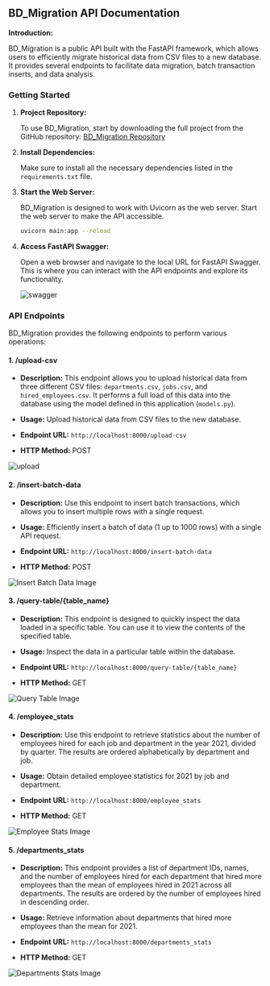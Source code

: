 ## BD_Migration API Documentation

**Introduction:**

BD_Migration is a public API built with the FastAPI framework, which allows users to efficiently migrate historical data from CSV files to a new database. It provides several endpoints to facilitate data migration, batch transaction inserts, and data analysis.

### Getting Started

1. **Project Repository:**

   To use BD_Migration, start by downloading the full project from the GitHub repository:
   [BD_Migration Repository](https://github.com/OsmanFBetin/DB_migration)

2. **Install Dependencies:**

   Make sure to install all the necessary dependencies listed in the `requirements.txt` file.

3. **Start the Web Server:**

   BD_Migration is designed to work with Uvicorn as the web server. Start the web server to make the API accessible.

   ```bash
   uvicorn main:app --reload
   ```

4. **Access FastAPI Swagger:**

   Open a web browser and navigate to the local URL for FastAPI Swagger. This is where you can interact with the API endpoints and explore its functionality.

   ![swagger](https://github.com/OsmanFBetin/DB_migration/assets/137963525/0feae147-5080-418f-b1b6-b424ba5789dd)

### API Endpoints

BD_Migration provides the following endpoints to perform various operations:

#### 1. /upload-csv

- **Description:**
  This endpoint allows you to upload historical data from three different CSV files: `departments.csv`, `jobs.csv`, and `hired_employees.csv`. It performs a full load of this data into the database using the model defined in this application (`models.py`).

- **Usage:**
  Upload historical data from CSV files to the new database.

- **Endpoint URL:**
  `http://localhost:8000/upload-csv`

- **HTTP Method:**
  POST

![upload](https://github.com/OsmanFBetin/DB_migration/assets/137963525/bbeea2e4-2427-44e4-8a46-9e2b943cad10)

#### 2. /insert-batch-data

- **Description:**
  Use this endpoint to insert batch transactions, which allows you to insert multiple rows with a single request.

- **Usage:**
  Efficiently insert a batch of data (1 up to 1000 rows) with a single API request.

- **Endpoint URL:**
  `http://localhost:8000/insert-batch-data`

- **HTTP Method:**
  POST

![Insert Batch Data Image](insert_insert_batch_data_image_link_here)

#### 3. /query-table/{table_name}

- **Description:**
  This endpoint is designed to quickly inspect the data loaded in a specific table. You can use it to view the contents of the specified table.

- **Usage:**
  Inspect the data in a particular table within the database.

- **Endpoint URL:**
  `http://localhost:8000/query-table/{table_name}`

- **HTTP Method:**
  GET

![Query Table Image](insert_query_table_image_link_here)

#### 4. /employee_stats

- **Description:**
  Use this endpoint to retrieve statistics about the number of employees hired for each job and department in the year 2021, divided by quarter. The results are ordered alphabetically by department and job.

- **Usage:**
  Obtain detailed employee statistics for 2021 by job and department.

- **Endpoint URL:**
  `http://localhost:8000/employee_stats`

- **HTTP Method:**
  GET

![Employee Stats Image](insert_employee_stats_image_link_here)

#### 5. /departments_stats

- **Description:**
  This endpoint provides a list of department IDs, names, and the number of employees hired for each department that hired more employees than the mean of employees hired in 2021 across all departments. The results are ordered by the number of employees hired in descending order.

- **Usage:**
  Retrieve information about departments that hired more employees than the mean for 2021.

- **Endpoint URL:**
  `http://localhost:8000/departments_stats`

- **HTTP Method:**
  GET

![Departments Stats Image](insert_departments_stats_image_link_here)
